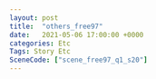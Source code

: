 ```yaml
---
layout: post
title:  "others_free97"
date:   2021-05-06 17:00:00 +0000
categories: Etc
Tags: Story Etc
SceneCode: ["scene_free97_q1_s20"]
---
```

